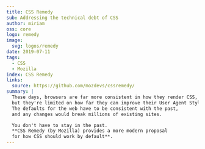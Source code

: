 ```yaml
---
title: CSS Remedy
sub: Addressing the technical debt of CSS
author: miriam
oss: core
logo: remedy
image:
  svg: logos/remedy
date: 2019-07-11
tags:
  - CSS
  - Mozilla
index: CSS Remedy
links:
  source: https://github.com/mozdevs/cssremedy/
summary: |
  These days, browsers are far more consistent in how they render CSS,
  but they're limited on how far they can improve their User Agent Stylesheet.
  The defaults for the web have to be consistent with the past,
  and any changes would break millions of existing sites.

  You don't have to stay in the past.
  **CSS Remedy (by Mozilla) provides a more modern proposal
  for how CSS should work by default**.
---
```

